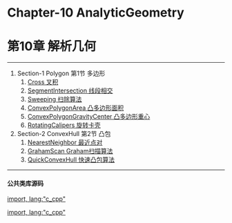 # Chapter-10 AnalyticGeometry 
# 第10章 解析几何

--------

1. Section-1 Polygon 第1节 多边形
    1. [Cross 叉积](Polygon/Cross/README.md)
    2. [SegmentIntersection 线段相交](Polygon/SegmentIntersection/README.md)
    3. [Sweeping 扫除算法](Polygon/Sweeping/README.md)
    4. [ConvexPolygonArea 凸多边形面积](Polygon/ConvexPolygonArea/README.md)
    5. [ConvexPolygonGravityCenter 凸多边形重心](Polygon/ConvexPolygonGravityCenter/README.md)
    6. [RotatingCalipers 旋转卡壳](Polygon/RotatingCalipers/README.md)
2. Section-2 ConvexHull 第2节 凸包
    1. [NearestNeighbor 最近点对](ConvexHull/NearestNeighbor/README.md)
    2. [GrahamScan Graham扫描算法](ConvexHull/GrahamScan/README.md)
    3. [QuickConvexHull 快速凸包算法](ConvexHull/QuickConvexHull/README.md)

--------

#### 公共类库源码

[import, lang:"c_cpp"](../../../src/AnalyticGeometry/Util.h)

[import, lang:"c_cpp"](../../../src/AnalyticGeometry/Util.cpp)
